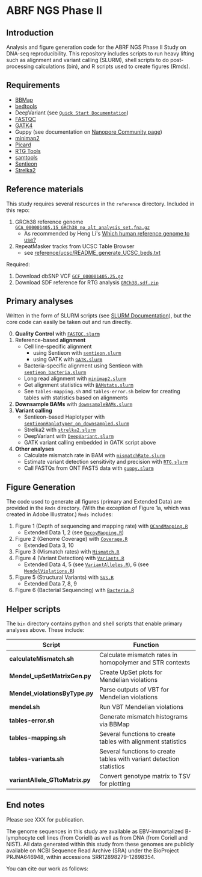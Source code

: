 # ABRF NGS Phase II

## Introduction 
Analysis and figure generation code for the ABRF NGS Phase II Study on DNA-seq reproducibility. This repository includes scripts to run heavy lifting such as alignment and variant calling (SLURM), shell scripts to do post-processing calculations (bin), and R scripts used to create figures (Rmds).

## Requirements

* [BBMap](https://jgi.doe.gov/data-and-tools/bbtools/bb-tools-user-guide/bbmap-guide/)
* [bedtools](https://bedtools.readthedocs.io/en/latest/index.html)
* DeepVariant (see [`Quick Start Documentation`](https://github.com/google/deepvariant/blob/r1.1/docs/deepvariant-quick-start.md)) 
* [FASTQC](https://www.bioinformatics.babraham.ac.uk/projects/fastqc/)
* [GATK4](https://gatk.broadinstitute.org/hc/en-us/articles/360036194592-Getting-started-with-GATK4)
* Guppy (see documentation on [Nanopore Community page](https://nanoporetech.com/))
* [minimap2](https://github.com/lh3/minimap2)
* [Picard](https://broadinstitute.github.io/picard/)
* [RTG Tools](https://github.com/RealTimeGenomics/rtg-tools)
* [samtools](https://github.com/samtools/samtools)
* [Sentieon](https://www.sentieon.com/)
* [Strelka2](https://github.com/Illumina/strelka)

## Reference materials
This study requires several resources in the `reference` directory. Included in this repo:
1. GRCh38 reference genome [`GCA_000001405.15_GRCh38_no_alt_analysis_set.fna.gz`](ftp://ftp.ncbi.nlm.nih.gov/genomes/all/GCA/000/001/405/GCA_000001405.15_GRCh38/seqs_for_alignment_pipelines.ucsc_ids/GCA_000001405.15_GRCh38_no_alt_analysis_set.fna.gz)
	* As recommended by Heng Li's [Which human reference genome to use?](https://lh3.github.io/2017/11/13/which-human-reference-genome-to-use)
2. RepeatMasker tracks from UCSC Table Browser
	* see [reference/ucsc/README_generate_UCSC_beds.txt](reference/ucsc/README_generate_UCSC_beds.txt)

Required:
1. Download dbSNP VCF [`GCF_000001405.25.gz`](https://ftp.ncbi.nlm.nih.gov/snp/latest_release/VCF/)
2. Download SDF reference for RTG analysis [`GRCh38.sdf.zip`](https://s3.amazonaws.com/rtg-datasets/references/GRCh38.sdf.zip)

## Primary analyses
Written in the form of SLURM scripts (see [SLURM Documentation](https://slurm.schedmd.com/documentation.html)), but the core code can easily be taken out and run directly.

0. **Quality Control** with [`FASTQC.slurm`](SLURM/FASTQC.slurm)
1. Reference-based **alignment**
	* Cell line-specific alignment 
		* using Sentieon with [`sentieon.slurm`](SLURM/sentieon.slurm)
		* using GATK with [`GATK.slurm`](SLURM/GATK.slurm)
	* Bacteria-specific  alignment using Sentieon with [`sentieon_bacteria.slurm`](SLURM/sentieon_bacteria.slurm)
	* Long read alignment with [`minimap2.slurm`](SLURM/minimap2.slurm)
	* Get alignment statistics with [`BAMstats.slurm`](SLURM/BAMstats.slurm)
	* See `tables-mapping.sh` and `tables-error.sh` below for creating tables with statistics based on alignments
2. **Downsample BAMs** with [`downsampleBAMs.slurm`](SLURM/downsampleBAMs.slurm)
3. **Variant calling**
	* Sentieon-based Haplotyper with [`sentieonHaplotyper_on_downsampled.slurm`](SLURM/sentieonHaplotyper_on_downsampled.slurm)
	* Strelka2 with [`strelka2.slurm`](SLURM/strelka2.slurm)
	* DeepVariant with [`DeepVariant.slurm`](SLURM/DeepVariant.slurm)
	* GATK variant calling embedded in GATK script above
4. **Other analyses**
	* Calculate mismatch rate in BAM with [`mismatchRate.slurm`](SLURM/mismatchRate.slurm)
	* Estimate variant detection sensitivity and precision with [`RTG.slurm`](SLURM/RTG.slurm)
	* Call FASTQs from ONT FAST5 data with [`guppy.slurm`](SLURM/guppy.slurm)
	
## Figure Generation
The code used to generate all figures (primary and Extended Data) are provided in the `Rmds` directory. (With the exception of Figure 1a, which was created in Adobe Illustrator.) `Rmds` includes:

1. Figure 1 (Depth of sequencing and mapping rate) with [`QCandMapping.R`](Rmds/QCandMapping.R)
	* Extended Data 1, 2 (see [`DecoyMapping.R`](Rmds/DecoyMapping.R))
2. Figure 2 (Genome Coverage) with [`Coverage.R`](Rmds/Coverage.R)
	* Extended Data 3, 10
3. Figure 3 (Mismatch rates) with [`Mismatch.R`](Rmds/Mismatch.R)
4. Figure 4 (Variant Detection) with [`Variants.R`](Rmds/Variants.R)
	* Extended Data 4, 5 (see [`VariantAlleles.R`](Rmds/VariantAlleles.R)), 6 (see [`MendelViolations.R`](Rmds/MendelViolations.R))
5. Figure 5 (Structural Variants) with [`SVs.R`](Rmds/SVs.R)
	* Extended Data 7, 8, 9
6. Figure 6 (Bacterial Sequencing) with [`Bacteria.R`](Rmds/Bacteria.R)

## Helper scripts
The `bin` directory contains python and shell scripts that enable primary analyses above. These include:

| Script | Function |
| ------ | -------- |
| **calculateMismatch.sh** | Calculate mismatch rates in homopolymer and STR contexts |
| **Mendel_upSetMatrixGen.py** | Create UpSet plots for Mendelian violations |
| **Mendel_violationsByType.py** | Parse outputs of VBT for Mendelian violations |
| **mendel.sh** | Run VBT Mendelian violations |
| **tables-error.sh** | Generate mismatch histograms via BBMap |
| **tables-mapping.sh** | Several functions to create tables with alignment statistics |
| **tables-variants.sh** | Several functions to create tables with variant detection statistics |
| **variantAllele_GTtoMatrix.py** | Convert genotype matrix to TSV for plotting |

## End notes

Please see XXX for publication.

The genome sequences in this study are available as EBV-immortalized B-lymphocyte cell lines (from Coriell) as well as from DNA (from Coriell and NIST). All data generated within this study from these genomes are publicly available on NCBI Sequence Read Archive (SRA) under the BioProject PRJNA646948, within accessions SRR12898279-12898354. 

You can cite our work as follows: <tk>